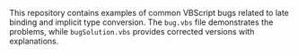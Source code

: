 This repository contains examples of common VBScript bugs related to late binding and implicit type conversion.  The `bug.vbs` file demonstrates the problems, while `bugSolution.vbs` provides corrected versions with explanations.